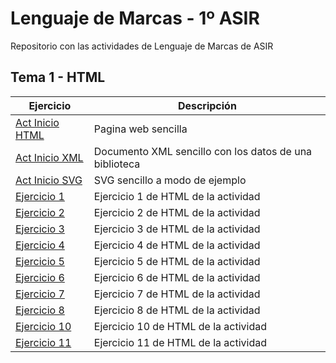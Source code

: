 # Lenguaje de Marcas - 1º ASIR
Repositorio con las actividades de Lenguaje de Marcas de ASIR

## Tema 1 - HTML

| Ejercicio        | Descripción                |
| -------------    | -------------              |
| [Act Inicio HTML](/Tema1/ActHTML1.html)      | Pagina web sencilla        |
| [Act Inicio XML](/Tema1/ActXML1.xml)        | Documento XML sencillo con los datos de una biblioteca                |
| [Act Inicio SVG](/Tema1/SVGEjemplo.html)    | SVG sencillo a modo de ejemplo  |
| [Ejercicio 1](/Tema1/Ejercicio1HTML.html) | Ejercicio 1 de HTML de la actividad |
| [Ejercicio 2](/Tema1/Ejercicio2HTML.html) | Ejercicio 2 de HTML de la actividad |
| [Ejercicio 3](/Tema1/Ejercicio3HTML.html) | Ejercicio 3 de HTML de la actividad |
| [Ejercicio 4](/Tema1/Ejercicio4HTML.html) | Ejercicio 4 de HTML de la actividad |
| [Ejercicio 5](/Tema1/Ejercicio5HTML.html) | Ejercicio 5 de HTML de la actividad |
| [Ejercicio 6](/Tema1/Ejercicio6HTML.html) | Ejercicio 6 de HTML de la actividad |
| [Ejercicio 7](/Tema1/Ejercicio7HTML.html) | Ejercicio 7 de HTML de la actividad |
| [Ejercicio 8](/Tema1/www.misitio.com) | Ejercicio 8 de HTML de la actividad |
| [Ejercicio 10](/Tema1/Ejercicio10HTML.html) | Ejercicio 10 de HTML de la actividad |
| [Ejercicio 11](/Tema1/Ejercicio11HTML.html) | Ejercicio 11 de HTML de la actividad |
